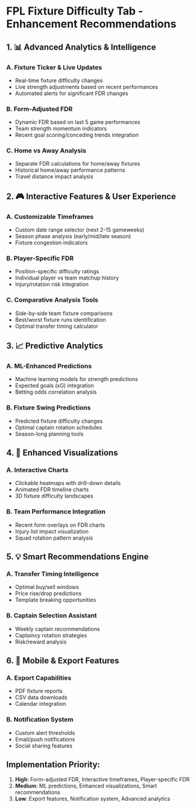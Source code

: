 # FPL Fixture Difficulty Tab - Enhancement Recommendations

## 1. 📊 Advanced Analytics & Intelligence

### A. Fixture Ticker & Live Updates
- Real-time fixture difficulty changes
- Live strength adjustments based on recent performances  
- Automated alerts for significant FDR changes

### B. Form-Adjusted FDR
- Dynamic FDR based on last 5 game performances
- Team strength momentum indicators
- Recent goal scoring/conceding trends integration

### C. Home vs Away Analysis
- Separate FDR calculations for home/away fixtures
- Historical home/away performance patterns
- Travel distance impact analysis

## 2. 🎮 Interactive Features & User Experience

### A. Customizable Timeframes
- Custom date range selector (next 2-15 gameweeks)
- Season phase analysis (early/mid/late season)
- Fixture congestion indicators

### B. Player-Specific FDR
- Position-specific difficulty ratings
- Individual player vs team matchup history
- Injury/rotation risk integration

### C. Comparative Analysis Tools
- Side-by-side team fixture comparisons
- Best/worst fixture runs identification
- Optimal transfer timing calculator

## 3. 📈 Predictive Analytics

### A. ML-Enhanced Predictions
- Machine learning models for strength predictions
- Expected goals (xG) integration
- Betting odds correlation analysis

### B. Fixture Swing Predictions
- Predicted fixture difficulty changes
- Optimal captain rotation schedules
- Season-long planning tools

## 4. 🎯 Enhanced Visualizations

### A. Interactive Charts
- Clickable heatmaps with drill-down details
- Animated FDR timeline charts
- 3D fixture difficulty landscapes

### B. Team Performance Integration
- Recent form overlays on FDR charts
- Injury list impact visualization
- Squad rotation pattern analysis

## 5. 💡 Smart Recommendations Engine

### A. Transfer Timing Intelligence
- Optimal buy/sell windows
- Price rise/drop predictions
- Template breaking opportunities

### B. Captain Selection Assistant
- Weekly captain recommendations
- Captaincy rotation strategies
- Risk/reward analysis

## 6. 📱 Mobile & Export Features

### A. Export Capabilities
- PDF fixture reports
- CSV data downloads
- Calendar integration

### B. Notification System
- Custom alert thresholds
- Email/push notifications
- Social sharing features

## Implementation Priority:
1. **High**: Form-adjusted FDR, Interactive timeframes, Player-specific FDR
2. **Medium**: ML predictions, Enhanced visualizations, Smart recommendations
3. **Low**: Export features, Notification system, Advanced analytics
